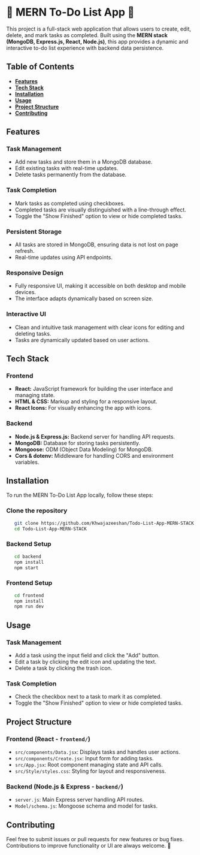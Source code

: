 # **📝 MERN To-Do List App 📝**

This project is a full-stack web application that allows users to create, edit, delete, and mark tasks as completed. Built using the **MERN stack (MongoDB, Express.js, React, Node.js)**, this app provides a dynamic and interactive to-do list experience with backend data persistence.

## **Table of Contents**
- [**Features**](#features)
- [**Tech Stack**](#tech-stack)
- [**Installation**](#installation)
- [**Usage**](#usage)
- [**Project Structure**](#project-structure)
- [**Contributing**](#contributing)

## **Features**

### **Task Management**
- Add new tasks and store them in a MongoDB database.
- Edit existing tasks with real-time updates.
- Delete tasks permanently from the database.

### **Task Completion**
- Mark tasks as completed using checkboxes.
- Completed tasks are visually distinguished with a line-through effect.
- Toggle the "Show Finished" option to view or hide completed tasks.

### **Persistent Storage**
- All tasks are stored in MongoDB, ensuring data is not lost on page refresh.
- Real-time updates using API endpoints.

### **Responsive Design**
- Fully responsive UI, making it accessible on both desktop and mobile devices.
- The interface adapts dynamically based on screen size.

### **Interactive UI**
- Clean and intuitive task management with clear icons for editing and deleting tasks.
- Tasks are dynamically updated based on user actions.

## **Tech Stack**

### **Frontend**
- **React:** JavaScript framework for building the user interface and managing state.
- **HTML & CSS:** Markup and styling for a responsive layout.
- **React Icons:** For visually enhancing the app with icons.

### **Backend**
- **Node.js & Express.js:** Backend server for handling API requests.
- **MongoDB:** Database for storing tasks persistently.
- **Mongoose:** ODM (Object Data Modeling) for MongoDB.
- **Cors & dotenv:** Middleware for handling CORS and environment variables.

## **Installation**

To run the MERN To-Do List App locally, follow these steps:

### **Clone the repository**
```bash
   git clone https://github.com/Khwajazeeshan/Todo-List-App-MERN-STACK.git
   cd Todo-List-App-MERN-STACK
```

### **Backend Setup**
```bash
   cd backend
   npm install
   npm start
```

### **Frontend Setup**
```bash
   cd frontend
   npm install
   npm run dev
```

## **Usage**

### **Task Management**
- Add a task using the input field and click the "Add" button.
- Edit a task by clicking the edit icon and updating the text.
- Delete a task by clicking the trash icon.

### **Task Completion**
- Check the checkbox next to a task to mark it as completed.
- Toggle the "Show Finished" option to view or hide completed tasks.

## **Project Structure**

### **Frontend (React - `frontend/`)**
- `src/components/Data.jsx`: Displays tasks and handles user actions.
- `src/components/Create.jsx`: Input form for adding tasks.
- `src/App.jsx`: Root component managing state and API calls.
- `src/Style/styles.css`: Styling for layout and responsiveness.

### **Backend (Node.js & Express - `backend/`)**
- `server.js`: Main Express server handling API routes.
- `Model/schema.js`: Mongoose schema and model for tasks.


## **Contributing**

Feel free to submit issues or pull requests for new features or bug fixes. Contributions to improve functionality or UI are always welcome. 🚀

